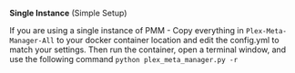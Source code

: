 **Single Instance** (Simple Setup)

If you are using a single instance of PMM - Copy everything in ```Plex-Meta-Manager-All``` to your docker container location and edit the config.yml to match your settings. Then run the container, open a terminal window, and use the following command ```python plex_meta_manager.py -r```
